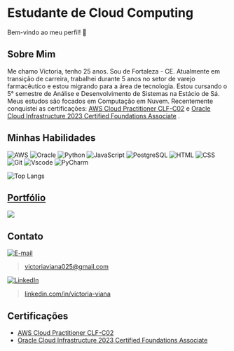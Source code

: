 
# Estudante de Cloud Computing

Bem-vindo ao meu perfil! 👋

## Sobre Mim
Me chamo Victoria, tenho 25 anos. Sou de Fortaleza - CE. Atualmente em transição de carreira, trabalhei durante 5 anos no setor de varejo farmacêutico e estou migrando para a área de tecnologia. Estou cursando o 5° semestre de Análise e Desenvolvimento de Sistemas na Estácio de Sá. Meus estudos são focados em Computação em Nuvem. Recentemente conquistei as certificações: [AWS Cloud Practitioner CLF-C02](https://www.credly.com/badges/ceb36149-b0e5-4d16-8623-65e4bab037ae/linked_in?t=s7enyy) e [Oracle Cloud Infrastructure 2023 Certified Foundations Associate](https://catalog-education.oracle.com/pls/certview/sharebadge?id=CF940C7CC280256FA6D4560D56B5825174D2FEA8F27B59E32B6546CB6BD7CBE6) .

## Minhas Habilidades
![AWS](https://img.shields.io/badge/AWS-000.svg?style=for-the-badge&logo=amazon-aws&logoColor=white) 
![Oracle](https://img.shields.io/badge/Oracle-F80000?style=for-the-badge&logo=oracle&logoColor=black) 
![Python](https://img.shields.io/badge/python-3670A0?style=for-the-badge&logo=python&logoColor=ffdd54)
![JavaScript](https://img.shields.io/badge/JavaScript-323330?style=for-the-badge&logo=javascript&logoColor=F7DF1E ) 
![PostgreSQL](https://img.shields.io/badge/PostgreSQL-316192?style=for-the-badge&logo=postgresql&logoColor=white) 
![HTML](https://img.shields.io/badge/HTML5-E34F26?style=for-the-badge&logo=html5&logoColor=white) 
![CSS](https://img.shields.io/badge/CSS3-1572B6?style=for-the-badge&logo=css3&logoColor=white) 
![Git](https://img.shields.io/badge/GIT-E44C30?style=for-the-badge&logo=git&logoColor=white) 
![Vscode](https://img.shields.io/badge/Vscode-007ACC?style=for-the-badge&logo=visual-studio-code&logoColor=white) 
![PyCharm](https://img.shields.io/badge/PyCharm-000000.svg?&style=for-the-badge&logo=PyCharm&logoColor=white)


![Top Langs](https://github-readme-stats-git-masterrstaa-rickstaa.vercel.app/api/top-langs/?username=V1ctor1aTorres&layout=compact&bg_color=000&border_color=30A3DC&title_color=E94D5F&text_color=FFF) 


## [Portfólio](https://v1ctor1atorres.github.io/Projeto_portfolio/)
[<img src="https://i.postimg.cc/z3ZnVWyN/port-img.png">](https://v1ctor1atorres.github.io/Projeto_portfolio/)



## Contato
[![E-mail](https://img.shields.io/badge/-Email-000?style=for-the-badge&logo=microsoft-outlook&logoColor=007BFF)](mailto:victoriaviana025@gmail.com)
 > victoriaviana025@gmail.com  
   
[![LinkedIn](https://img.shields.io/badge/LinkedIn-0077B5?style=for-the-badge&logo=linkedin&logoColor=white)](https://www.linkedin.com/in/victoria-viana/)
 > [linkedin.com/in/victoria-viana](https://linkedin.com/in/victoria-viana)  
   

## Certificações
- [AWS Cloud Practitioner CLF-C02](https://www.credly.com/badges/ceb36149-b0e5-4d16-8623-65e4bab037ae/linked_in?t=s7enyy)
- [Oracle Cloud Infrastructure 2023 Certified Foundations Associate](https://catalog-education.oracle.com/pls/certview/sharebadge?id=CF940C7CC280256FA6D4560D56B5825174D2FEA8F27B59E32B6546CB6BD7CBE6)
 

